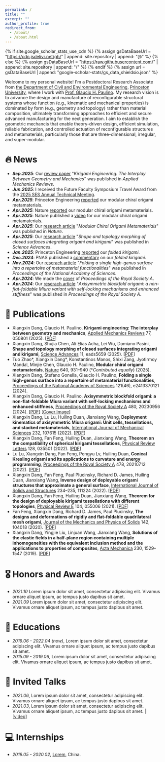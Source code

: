 ```yaml
---
permalink: /
title: ""
excerpt: ""
author_profile: true
redirect_from: 
  - /about/
  - /about.html
---
```


{% if site.google_scholar_stats_use_cdn %}
{% assign gsDataBaseUrl = "https://cdn.jsdelivr.net/gh/" | append: site.repository | append: "@" %}
{% else %}
{% assign gsDataBaseUrl = "https://raw.githubusercontent.com/" | append: site.repository | append: "/" %}
{% endif %}
{% assign url = gsDataBaseUrl | append: "google-scholar-stats/gs_data_shieldsio.json" %}

<span class='anchor' id='about-me'></span>

Welcome to my personal website! I'm a Postdoctoral Research Associate from [the Department of Civil and Environmental Engineering](https://cee.princeton.edu), [Princeton University](https://www.princeton.edu), where I work with [Prof. Glaucio H. Paulino](https://paulino.princeton.edu). My research vision is to advance the design and manufacture of reconfigurable structural systems whose function (e.g., kinematic and mechanical properties) is dominated by form (e.g., geometry and topology) rather than material composition, ultimately transforming approaches to efficient and secure advanced manufacturing for the next generation. I aim to establish the geometric mechancis that enable theory-driven design, efficient simulation, reliable fabrication, and controlled actuation of reconfigurable structures and metamaterials, particularly those that are three-dimensional, irregular, and super-modular.


# 🔥 News
- __*Sep.2025*__:  Our [review paper](https://asmedigitalcollection.asme.org/appliedmechanicsreviews/article-abstract/77/5/050801/1217544/Kirigami-Engineering-The-Interplay-Between?redirectedFrom=fulltext) "_Kirigami Engineering: The Interplay Between Geometry and Mechanics_" was published in _Applied Mechanics Reviews_.
- __*Jun.2025*__:  I received the Future Faculty Symposium Travel Award from the [2025 SES Annual Technical Meeting](https://sites.gatech.edu/2025ses/).
- __*Apr.2025*__:  Princeton Engineering [reported](https://engineering.princeton.edu/news/2025/04/23/material-robot-its-metabot) our modular chiral origami metamaterials.
- __*Apr.2025*__:  Nature [reported](https://www.nature.com/articles/d41586-025-01131-x) our modular chiral origami metamaterials.
- __*Apr.2025*__:  Nature published a [video](https://www.nature.com/articles/d41586-025-01284-9) for our modular chiral origami metamaterials.
- __*Apr.2025*__:  Our [research article](https://www.nature.com/articles/s41586-025-08851-0) "_Modular Chiral Origami Metamaterials_" was published in _Nature_.
- __*Apr.2025*__:  Our [research article](https://www.science.org/doi/10.1126/sciadv.ads5659) "_Shape and topology morphing of closed surfaces integrating origami and kirigami_" was published in _Science Advances_.
- __*Jan.2025*__:  Princeton Engineering [reported](https://engineering.princeton.edu/news/2025/01/21/single-paper-sheet-engineers-make-dancing-structures-direct-light-and-sound) our _folded kirigami_.
- __*Dec.2024*__:  PNAS published a [commentary](https://www.pnas.org/doi/full/10.1073/pnas.2420375121) on our _folded kirigami_.
- __*Nov.2024*__:  Our [reserach article](https://www.pnas.org/doi/10.1073/pnas.2413370121) "_Folding a single high-genus surface into a repertoire of metamaterial functionalities_" was published in _Proceedings of the National Academy of Sciences_.
- __*Apr.2024*__:  We made the [cover](https://royalsocietypublishing.org/toc/rspa/2024/480/2287) of _Proceedings of the Royal Society A_.
- __*Apr.2024*__:  Our [reserach article](https://royalsocietypublishing.org/doi/10.1098/rspa.2023.0956) "_Axisymmetric blockfold origami: a non-flat-foldable Miura variant with self-locking mechanisms and enhanced stiffness_" was published in _Proceedings of the Royal Society A_.

# 📝 Publications 

-	Xiangxin Dang, Glaucio H. Paulino, __Kirigami engineering: The interplay between geometry and mechanics__, [Applied Mechanics Reviews](https://asmedigitalcollection.asme.org/appliedmechanicsreviews/article-abstract/77/5/050801/1217544/Kirigami-Engineering-The-Interplay-Between?redirectedFrom=fulltext) 77, 050801 (2025). \[[PDF](/files/amr2025.pdf)\]
-	Xiangxin Dang, Shujia Chen, Ali Elias Acha, Lei Wu, Damiano Pasini, __Shape and topology morphing of closed surfaces integrating origami and kirigami__, [Science Advances](https://www.science.org/doi/10.1126/sciadv.ads5659) 11, eads5659 (2025). \[[PDF](/files/sa2025.pdf)\]
-	Tuo Zhao\*, Xiangxin Dang\*, Konstantinos Manos, Shixi Zang, Jyotirmoy Mandal, Minjie Chen, Glaucio H. Paulino, __Modular chiral origami metamaterials__, [Nature](https://www.nature.com/articles/s41586-025-08851-0) 640, 931–940 (*_Contributed equally_) (2025). 
-	Xiangxin Dang, Stefano Gonella, Glaucio H. Paulino, __Folding a single high-genus surface into a repertoire of metamaterial functionalities__, [Proceedings of the National Academy of Sciences](https://www.pnas.org/doi/10.1073/pnas.2413370121) 121(46), e2413370121 (2024).
-	Xiangxin Dang, Glaucio H. Paulino, __Axisymmetric blockfold origami: a non-flat-foldable Miura variant with self-locking mechanisms and enhanced stiffness__, [Proceedings of the Royal Society A](https://royalsocietypublishing.org/doi/10.1098/rspa.2023.0956) 480, 20230956 (2024). \[[PDF](/files/prsa2024.pdf)\] \[[Cover Image](/files/RSPA_480_2287_OFC.pdf)\]
-	Xiangxin Dang, Lu Lu, Huiling Duan, Jianxiang Wang, __Deployment kinematics of axisymmetric Miura origami: Unit cells, tessellations, and stacked metamaterials__, [International Journal of Mechanical Sciences](https://www.sciencedirect.com/science/article/abs/pii/S0020740322005021?via%3Dihub) 232, 107615 (2022). \[[PDF](/files/ijms2022.pdf)\]
-	Xiangxin Dang, Fan Feng, Huiling Duan, Jianxiang Wang, __Theorem on the compatibility of spherical kirigami tessellations__, [Physical Review Letters](https://journals.aps.org/prl/abstract/10.1103/PhysRevLett.128.035501) 128, 035501 (2022). \[[PDF](/files/prl2022.pdf)\]
-	Lu Lu, Xiangxin Dang, Fan Feng, Pengyu Lv, Huiling Duan, __Conical Kresling origami and its applications to curvature and energy programming__, [Proceedings of the Royal Society A](https://royalsocietypublishing.org/doi/10.1098/rspa.2021.0712) 478, 20210712 (2022). \[[PDF](/files/prsa2022.pdf)\]
-	Xiangxin Dang, Fan Feng, Paul Plucinsky, Richard D. James, Huiling Duan, Jianxiang Wang, __Inverse design of deployable origami structures that approximate a general surface__, [International Journal of Solids and Structures](https://www.sciencedirect.com/science/article/pii/S0020768321003127) 234–235, 111224 (2022). \[[PDF](/files/ijss2022.pdf)\]
-	Xiangxin Dang, Fan Feng, Huiling Duan, Jianxiang Wang, __Theorem for the design of deployable kirigami tessellations with different topologies__, [Physical Review E](https://journals.aps.org/pre/abstract/10.1103/PhysRevE.104.055006) 104, 055006 (2021). \[[PDF](/files/pre2021.pdf)\]
-	Fan Feng, Xiangxin Dang, Richard D. James, Paul Plucinsky, __The designs and deformations of rigidly and flat-foldable quadrilateral mesh origami__, [Journal of the Mechanics and Physics of Solids](https://www.sciencedirect.com/science/article/abs/pii/S0022509620302532) 142, 104018 (2020). \[[PDF](/files/jmps2020.pdf)\]
-	Xiangxin Dang, Yingjie Liu, Linjuan Wang, Jianxiang Wang, __Solutions of the elastic fields in a half-plane region containing multiple inhomogeneities with the equivalent inclusion method and the applications to properties of composites__, [Acta Mechanica](https://link.springer.com/article/10.1007/s00707-018-2340-y) 230, 1529–1547 (2019). \[[PDF](/files/actamech2019.pdf)\]



# 🎖 Honors and Awards
- *2021.10* Lorem ipsum dolor sit amet, consectetur adipiscing elit. Vivamus ornare aliquet ipsum, ac tempus justo dapibus sit amet. 
- *2021.09* Lorem ipsum dolor sit amet, consectetur adipiscing elit. Vivamus ornare aliquet ipsum, ac tempus justo dapibus sit amet. 

# 📖 Educations
- *2019.06 - 2022.04 (now)*, Lorem ipsum dolor sit amet, consectetur adipiscing elit. Vivamus ornare aliquet ipsum, ac tempus justo dapibus sit amet. 
- *2015.09 - 2019.06*, Lorem ipsum dolor sit amet, consectetur adipiscing elit. Vivamus ornare aliquet ipsum, ac tempus justo dapibus sit amet. 

# 💬 Invited Talks
- *2021.06*, Lorem ipsum dolor sit amet, consectetur adipiscing elit. Vivamus ornare aliquet ipsum, ac tempus justo dapibus sit amet. 
- *2021.03*, Lorem ipsum dolor sit amet, consectetur adipiscing elit. Vivamus ornare aliquet ipsum, ac tempus justo dapibus sit amet.  \| [\[video\]](https://github.com/)

# 💻 Internships
- *2019.05 - 2020.02*, [Lorem](https://github.com/), China.

